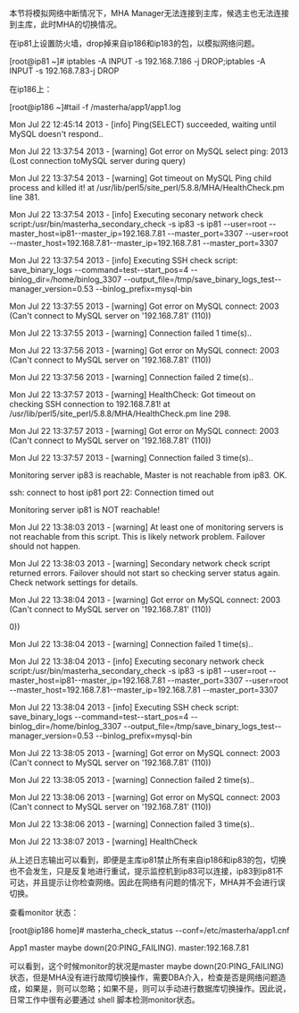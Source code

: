 

本节将模拟网络中断情况下，MHA Manager无法连接到主库，候选主也无法连接到主库，此时MHA的切换情况。

在ip81上设置防火墙，drop掉来自ip186和ip183的包，以模拟网络问题。

[root@ip81 ~]# iptables -A INPUT -s 192.168.7.186 -j DROP;iptables -A INPUT -s 192.168.7.83-j DROP

在ip186上：

[root@ip186 ~]#tail -f /masterha/app1/app1.log

Mon Jul 22 12:45:14 2013 - [info] Ping(SELECT) succeeded, waiting until MySQL doesn't respond..

Mon Jul 22 13:37:54 2013 - [warning] Got error on MySQL select ping: 2013 (Lost connection toMySQL server during query)

Mon Jul 22 13:37:54 2013 - [warning] Got timeout on MySQL Ping child process and killed it! at /usr/lib/perl5/site_perl/5.8.8/MHA/HealthCheck.pm line 381.

Mon Jul 22 13:37:54 2013 - [info] Executing seconary network check script:/usr/bin/masterha_secondary_check -s ip83 -s ip81 --user=root --master_host=ip81--master_ip=192.168.7.81 --master_port=3307 --user=root --master_host=192.168.7.81--master_ip=192.168.7.81 --master_port=3307

Mon Jul 22 13:37:54 2013 - [info] Executing SSH check script: save_binary_logs --command=test--start_pos=4 --binlog_dir=/home/binlog_3307 --output_file=/tmp/save_binary_logs_test--manager_version=0.53 --binlog_prefix=mysql-bin

Mon Jul 22 13:37:55 2013 - [warning] Got error on MySQL connect: 2003 (Can't connect to MySQL server on '192.168.7.81' (110))

Mon Jul 22 13:37:55 2013 - [warning] Connection failed 1 time(s)..

Mon Jul 22 13:37:56 2013 - [warning] Got error on MySQL connect: 2003 (Can't connect to MySQL server on '192.168.7.81' (110))

Mon Jul 22 13:37:56 2013 - [warning] Connection failed 2 time(s)..

Mon Jul 22 13:37:57 2013 - [warning] HealthCheck: Got timeout on checking SSH connection to 192.168.7.81! at /usr/lib/perl5/site_perl/5.8.8/MHA/HealthCheck.pm line 298.

Mon Jul 22 13:37:57 2013 - [warning] Got error on MySQL connect: 2003 (Can't connect to MySQL server on '192.168.7.81' (110))

Mon Jul 22 13:37:57 2013 - [warning] Connection failed 3 time(s)..

Monitoring server ip83 is reachable, Master is not reachable from ip83. OK.

ssh: connect to host ip81 port 22: Connection timed out

Monitoring server ip81 is NOT reachable!

Mon Jul 22 13:38:03 2013 - [warning] At least one of monitoring servers is not reachable from this script. This is likely network problem. Failover should not happen.

Mon Jul 22 13:38:03 2013 - [warning] Secondary network check script returned errors. Failover should not start so checking server status again. Check network settings for details.

Mon Jul 22 13:38:04 2013 - [warning] Got error on MySQL connect: 2003 (Can't connect to MySQL server on '192.168.7.81' (110))

0))

Mon Jul 22 13:38:04 2013 - [warning] Connection failed 1 time(s)..

Mon Jul 22 13:38:04 2013 - [info] Executing seconary network check script:/usr/bin/masterha_secondary_check -s ip83 -s ip81 --user=root --master_host=ip81--master_ip=192.168.7.81 --master_port=3307 --user=root --master_host=192.168.7.81--master_ip=192.168.7.81 --master_port=3307

Mon Jul 22 13:38:04 2013 - [info] Executing SSH check script: save_binary_logs --command=test--start_pos=4 --binlog_dir=/home/binlog_3307 --output_file=/tmp/save_binary_logs_test--manager_version=0.53 --binlog_prefix=mysql-bin

Mon Jul 22 13:38:05 2013 - [warning] Got error on MySQL connect: 2003 (Can't connect to MySQL server on '192.168.7.81' (110))

Mon Jul 22 13:38:05 2013 - [warning] Connection failed 2 time(s)..

Mon Jul 22 13:38:06 2013 - [warning] Got error on MySQL connect: 2003 (Can't connect to MySQL server on '192.168.7.81' (110))

Mon Jul 22 13:38:06 2013 - [warning] Connection failed 3 time(s)..

Mon Jul 22 13:38:07 2013 - [warning] HealthCheck

从上述日志输出可以看到，即便是主库ip81禁止所有来自ip186和ip83的包，切换也不会发生，只是反复地进行重试，提示监控机到ip83可以连接，ip83到ip81不可达，并且提示让你检查网络。因此在网络有问题的情况下，MHA并不会进行误切换。

查看monitor 状态：

[root@ip186 home]# masterha_check_status --conf=/etc/masterha/app1.cnf

App1 master maybe down(20:PING_FAILING). master:192.168.7.81

可以看到，这个时候monitor的状况是master maybe down(20:PING_FAILING)状态，但是MHA没有进行故障切换操作，需要DBA介入，检查是否是网络问题造成，如果是，则可以忽略；如果不是，则可以手动进行数据库切换操作。因此说，日常工作中很有必要通过 shell 脚本检测monitor状态。



